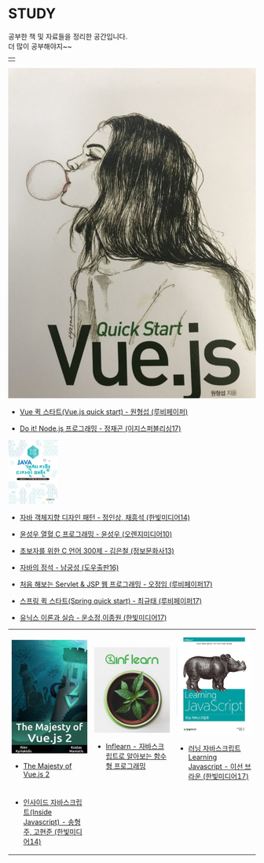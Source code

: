 # STUDY
공부한 책 및 자료들을 정리한 공간입니다.<br/>
더 많이 공부해야지~~

<script type="text/javascript">
var list = [
    { name : "The Majesty of Vue.js 2",
      url : "https://github.com/1ilsang/The-Majesty-Of-Vue.js2",
      img : "img/majestyVue.png"
    },
    { name: "Vue 퀵 스타트(Vue.js quick start)",
        url : "https://github.com/1ilsang/Vue.js-Quick-Start",
        author: "원형섭",
        publisher : "루비페이퍼",
        img: "img/vueimg.jpg"
    },
    { name: "자바스크립트로 알아보는 함수형 프로그래밍",
        url: "https://github.com/1ilsang/Functional-JS-inflearn",
        author: "유인동",
        publisher: "인프런",
        img: "img/inflearn.png"
    },
    {  },
];
</script>

<table>
<tr>
<td>
<script type="text/javascript">
list[0].name
</script>
</td>
</tr>


</table>



<table>
<tr>
<td width="30%" >

<img src="img/majestyVue.png"></img>
- [The Majesty of Vue.js 2](https://github.com/1ilsang/The-Majesty-Of-Vue.js2)

</td>

<img src="img/vueimg.jpg"></img>
- [Vue 퀵 스타트(Vue.js quick start) - 원형섭 (루비페이퍼)](https://github.com/1ilsang/Vue.js-Quick-Start)
<td width="30%" >

<img src="img/inflearn.png"></img>
- [Inflearn - 자바스크립트로 알아보는 함수형 프로그래밍](https://github.com/1ilsang/Functional-JS-inflearn)
</td>
<td width="30%" >

<img height="5%" src="img/learningJS.jpeg"></img>
- [러닝 자바스크립트 Learning Javascript - 이선 브라운 (한빛미디어17)](https://github.com/1ilsang/Learning-Javascript)
</td>
</tr>

<tr>
<td>

- [인사이드 자바스크립트(Inside Javascript) - 송형주, 고현준 (한빛미디어14)](http://1ilsang.blog.me/221173491878)
</td>
<td>
</td>
<td>
</td>
</tr>

- [Do it! Node.js 프로그래밍 - 정재곤 (이지스퍼블리싱17)](https://github.com/1ilsang/17_study_compilation/tree/master/nodejsBoardList)

<img width="20%" height="30%" src="img/java_designpattern.jpg"></img>
- [자바 객체지향 디자인 패턴 - 정인상, 채흥석 (한빛미디어14)](./DesignPattern.md)

- [윤성우 열혈 C 프로그래밍 - 윤성우 (오렌지미디어10)](http://1ilsang.blog.me/220721246081)

- [초보자를 위한 C 언어 300제 - 김은철 (정보문화사13)](http://1ilsang.blog.me/220795346040)

- [자바의 정석 - 남궁성 (도우출판16)](http://1ilsang.blog.me/220952278705)

- [처음 해보는 Servlet & JSP 웹 프로그래밍 - 오정임 (루비페이퍼17)](https://github.com/1ilsang/17_study_compilation/tree/master/FirstServlet)

- [스프링 퀵 스타트(Spring quick start) - 최규태 (루비페이퍼17)](https://github.com/1ilsang/17_study_compilation/tree/master/Spring_prt)

- [유닉스 이론과 실습 - 운소정,이종원 (한빛미디어17)](http://1ilsang.blog.me/220565472888)
</table>